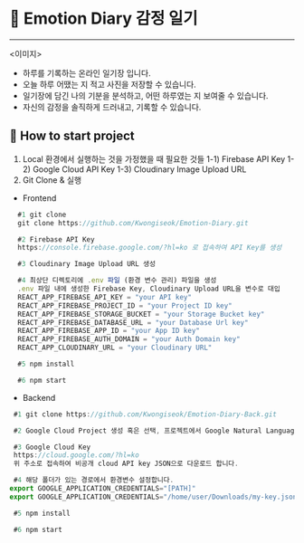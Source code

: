 # 📖 Emotion Diary 감정 일기

---

<이미지>

- 하루를 기록하는 온라인 일기장 입니다.
- 오늘 하루 어땠는 지 적고 사진을 저장할 수 있습니다.
- 일기장에 담긴 나의 기분을 분석하고, 어떤 하루였는 지 보여줄 수 있습니다.
- 자신의 감정을 솔직하게 드러내고, 기록할 수 있습니다.

## 🏁 How to start project

1. Local 환경에서 실행하는 것을 가정했을 때 필요한 것들
   1-1) Firebase API Key
   1-2) Google Cloud API Key
   1-3) Cloudinary Image Upload URL
   <br>
2. Git Clone & 실행

- Frontend

```js
  #1 git clone
  git clone https://github.com/Kwongiseok/Emotion-Diary.git

  #2 Firebase API Key
  https://console.firebase.google.com/?hl=ko 로 접속하여 API Key를 생성

  #3 Cloudinary Image Upload URL 생성

  #4 최상단 디렉토리에 .env 파일 (환경 변수 관리) 파일을 생성
  .env 파일 내에 생성한 Firebase Key, Cloudinary Upload URL을 변수로 대입
  REACT_APP_FIREBASE_API_KEY = "your API key"
  REACT_APP_FIREBASE_PROJECT_ID = "your Project ID key"
  REACT_APP_FIREBASE_STORAGE_BUCKET = "your Storage Bucket key"
  REACT_APP_FIREBASE_DATABASE_URL = "your Database Url key"
  REACT_APP_FIREBASE_APP_ID = "your App ID key"
  REACT_APP_FIREBASE_AUTH_DOMAIN = "your Auth Domain key"
  REACT_APP_CLOUDINARY_URL = "your Cloudinary URL"

  #5 npm install

  #6 npm start
```

- Backend

```js
 #1 git clone https://github.com/Kwongiseok/Emotion-Diary-Back.git

 #2 Google Cloud Project 생성 혹은 선택, 프로젝트에서 Google Natural Language API를 사용 설정합니다.

 #3 Google Cloud Key
 https://cloud.google.com/?hl=ko
 위 주소로 접속하여 비공개 cloud API key JSON으로 다운로드 합니다.

 #4 해당 폴더가 있는 경로에서 환경변수 설정합니다.
export GOOGLE_APPLICATION_CREDENTIALS="[PATH]"
export GOOGLE_APPLICATION_CREDENTIALS="/home/user/Downloads/my-key.json"

 #5 npm install

 #6 npm start
```
